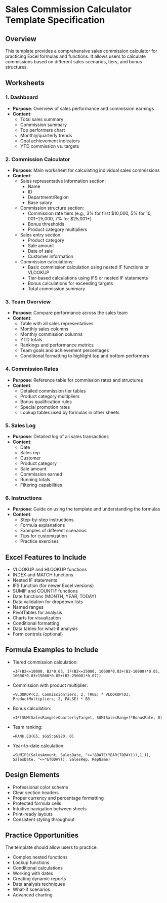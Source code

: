 # Sales Commission Calculator Template Specification

## Overview
This template provides a comprehensive sales commission calculator for practicing Excel formulas and functions. It allows users to calculate commissions based on different sales scenarios, tiers, and bonus structures.

## Worksheets

### 1. Dashboard
- **Purpose**: Overview of sales performance and commission earnings
- **Content**:
  - Total sales summary
  - Commission summary
  - Top performers chart
  - Monthly/quarterly trends
  - Goal achievement indicators
  - YTD commission vs. targets

### 2. Commission Calculator
- **Purpose**: Main worksheet for calculating individual sales commissions
- **Content**:
  - Sales representative information section:
    - Name
    - ID
    - Department/Region
    - Base salary
  - Commission structure section:
    - Commission rate tiers (e.g., 3% for first $10,000, 5% for $10,001-$25,000, 7% for $25,001+)
    - Bonus thresholds
    - Product category multipliers
  - Sales entry section:
    - Product category
    - Sale amount
    - Date of sale
    - Customer information
  - Commission calculations:
    - Basic commission calculation using nested IF functions or VLOOKUP
    - Tier-based calculations using IFS or nested IF statements
    - Bonus calculations for exceeding targets
    - Total commission summary

### 3. Team Overview
- **Purpose**: Compare performance across the sales team
- **Content**:
  - Table with all sales representatives
  - Monthly sales columns
  - Monthly commission columns
  - YTD totals
  - Rankings and performance metrics
  - Team goals and achievement percentages
  - Conditional formatting to highlight top and bottom performers

### 4. Commission Rates
- **Purpose**: Reference table for commission rates and structures
- **Content**:
  - Detailed commission tier tables
  - Product category multipliers
  - Bonus qualification rules
  - Special promotion rates
  - Lookup tables used by formulas in other sheets

### 5. Sales Log
- **Purpose**: Detailed log of all sales transactions
- **Content**:
  - Date
  - Sales rep
  - Customer
  - Product category
  - Sale amount
  - Commission earned
  - Running totals
  - Filtering capabilities

### 6. Instructions
- **Purpose**: Guide on using the template and understanding the formulas
- **Content**:
  - Step-by-step instructions
  - Formula explanations
  - Examples of different scenarios
  - Tips for customization
  - Practice exercises

## Excel Features to Include
- VLOOKUP and HLOOKUP functions
- INDEX and MATCH functions
- Nested IF statements
- IFS function (for newer Excel versions)
- SUMIF and COUNTIF functions
- Date functions (MONTH, YEAR, TODAY)
- Data validation for dropdown lists
- Named ranges
- PivotTables for analysis
- Charts for visualization
- Conditional formatting
- Data tables for what-if analysis
- Form controls (optional)

## Formula Examples to Include
- Tiered commission calculation:
  ```
  =IF(B2<=10000, B2*0.03, IF(B2<=25000, 10000*0.03+(B2-10000)*0.05, 10000*0.03+15000*0.05+(B2-25000)*0.07))
  ```

- Commission with product multiplier:
  ```
  =VLOOKUP(C3, CommissionTiers, 2, TRUE) * VLOOKUP(D3, ProductMultipliers, 2, FALSE) * B3
  ```

- Bonus calculation:
  ```
  =IF(SUM(SalesRange)>QuarterlyTarget, SUM(SalesRange)*BonusRate, 0)
  ```

- Team ranking:
  ```
  =RANK.EQ(G5, $G$5:$G$20, 0)
  ```

- Year-to-date calculation:
  ```
  =SUMIFS(SalesAmount, SalesDate, ">="&DATE(YEAR(TODAY()),1,1), SalesDate, "<="&TODAY(), SalesRep, RepName)
  ```

## Design Elements
- Professional color scheme
- Clear section headers
- Proper currency and percentage formatting
- Protected formula cells
- Intuitive navigation between sheets
- Print-ready layouts
- Consistent styling throughout

## Practice Opportunities
The template should allow users to practice:
- Complex nested functions
- Lookup functions
- Conditional calculations
- Working with dates
- Creating dynamic reports
- Data analysis techniques
- What-if scenarios
- Advanced charting

